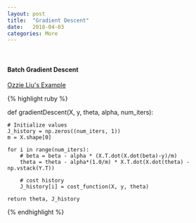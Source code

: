 ```yaml
---
layout: post
title:  "Gradient Descent"
date:   2018-04-03
categories: More
---
```

<br />
<h4>Batch Gradient Descent</h4>

<a href="http://ozzieliu.com/2016/02/09/gradient-descent-tutorial/">
Ozzie Liu's Example
</a>

{% highlight ruby %}

def gradientDescent(X, y, theta, alpha, num_iters):

    # Initialize values
    J_history = np.zeros((num_iters, 1))
    m = X.shape[0]

    for i in range(num_iters):       
        # beta = beta - alpha * (X.T.dot(X.dot(beta)-y)/m)
        theta = theta - alpha*(1.0/m) * X.T.dot(X.dot(theta) - np.vstack(Y.T))

        # cost history    
        J_history[i] = cost_function(X, y, theta)

    return theta, J_history

{% endhighlight %}
